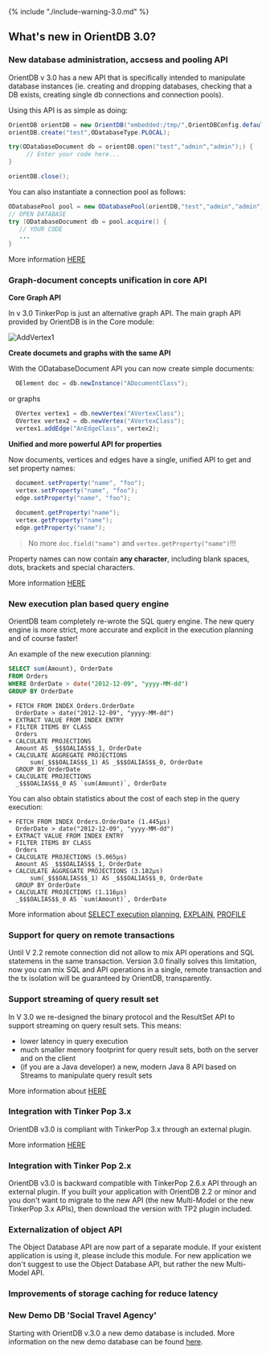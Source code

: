 
{% include "./include-warning-3.0.md" %}

## What's new in OrientDB 3.0?

### New database administration, accsess and pooling API

OrientDB v 3.0 has a new API that is specifically intended to manipulate database instances (ie. creating and dropping databases, checking that a DB exists, creating single db connections and connection pools).

Using this API is as simple as doing:

```java
OrientDB orientDB = new OrientDB("embedded:/tmp/",OrientDBConfig.defaultConfig());
orientDB.create("test",ODatabaseType.PLOCAL);

try(ODatabaseDocument db = orientDB.open("test","admin","admin");) {
     // Enter your code here...
}

orientDB.close();
```

You can also instantiate a connection pool as follows:

```java
ODatabasePool pool = new ODatabasePool(orientDB,"test","admin","admin");
// OPEN DATABASE
try (ODatabaseDocument db = pool.acquire() {
   // YOUR CODE
   ...
}
```

More information [HERE](../../java/Document-API-Database.md)

### Graph-document concepts unification in core API

**Core Graph API**

In v 3.0 TinkerPop is just an alternative graph API. The main graph API provided by OrientDB is in the Core module:

![AddVertex1](../../images/ORecordHierarchy.png)

**Create documets and graphs with the same API**

With the ODatabaseDocument API you can now create simple documents:

```java
  OElement doc = db.newInstance("ADocumentClass");
```

or graphs

```java
  OVertex vertex1 = db.newVertex("AVertexClass");
  OVertex vertex2 = db.newVertex("AVertexClass");  
  vertex1.addEdge("AnEdgeClass", vertex2);
```

**Unified and more powerful API for properties**

Now documents, vertices and edges have a single, unified API to get and set property names:

```java
  document.setProperty("name", "foo");
  vertex.setProperty("name", "foo");
  edge.setProperty("name", "foo");
  
  document.getProperty("name");
  vertex.getProperty("name");
  edge.getProperty("name");
```
  
> No more `doc.field("name")`  and `vertex.getProperty("name")`!!! 

Property names can now contain **any character**, including blank spaces, dots, brackets and special characters.

More information [HERE](../../java/Java-MultiModel-API.md)

### New execution plan based query engine

OrientDB team completely re-wrote the SQL query engine. The new query engine is more strict, more accurate and explicit in the execution planning and of course faster!

An example of the new execution planning:

```sql
SELECT sum(Amount), OrderDate 
FROM Orders 
WHERE OrderDate > date("2012-12-09", "yyyy-MM-dd")
GROUP BY OrderDate
```

```
+ FETCH FROM INDEX Orders.OrderDate
  OrderDate > date("2012-12-09", "yyyy-MM-dd")
+ EXTRACT VALUE FROM INDEX ENTRY
+ FILTER ITEMS BY CLASS 
  Orders
+ CALCULATE PROJECTIONS
  Amount AS _$$$OALIAS$$_1, OrderDate
+ CALCULATE AGGREGATE PROJECTIONS
      sum(_$$$OALIAS$$_1) AS _$$$OALIAS$$_0, OrderDate
  GROUP BY OrderDate
+ CALCULATE PROJECTIONS
  _$$$OALIAS$$_0 AS `sum(Amount)`, OrderDate
```

You can also obtain statistics about the cost of each step in the query execution:

```
+ FETCH FROM INDEX Orders.OrderDate (1.445μs)
  OrderDate > date("2012-12-09", "yyyy-MM-dd")
+ EXTRACT VALUE FROM INDEX ENTRY
+ FILTER ITEMS BY CLASS 
  Orders
+ CALCULATE PROJECTIONS (5.065μs)
  Amount AS _$$$OALIAS$$_1, OrderDate
+ CALCULATE AGGREGATE PROJECTIONS (3.182μs)
      sum(_$$$OALIAS$$_1) AS _$$$OALIAS$$_0, OrderDate
  GROUP BY OrderDate
+ CALCULATE PROJECTIONS (1.116μs)
  _$$$OALIAS$$_0 AS `sum(Amount)`, OrderDate
```

More information about [SELECT execution planning](../../sql/SQL-Select-Execution.md), [EXPLAIN](../../sql/SQL-Explain.md), [PROFILE](../../sql/SQL-Profile.md)




### Support for query on remote transactions

Until V 2.2 remote connection did not allow to mix API operations and SQL statemens in the same transaction.
Version 3.0 finally solves this limitation, now you can mix SQL and API operations in a single, remote transaction and the tx isolation will be guaranteed by OrientDB, transparently.

### Support streaming of query result set

In V 3.0 we re-designed the binary protocol and the ResultSet API to support streaming on query result sets. This means:

- lower latency in query execution
- much smaller memory footprint for query result sets, both on the server and on the client
- (if you are a Java developer) a new, modern Java 8 API based on Streams to manipulate query result sets

More information about [HERE](../../java/Java-Query-API.md)

### Integration with Tinker Pop 3.x

OrientDB v3.0 is compliant with TinkerPop 3.x through an external plugin.

More information [HERE](../../tinkerpop3/OrientDB-TinkerPop3.md)

### Integration with Tinker Pop 2.x

OrientDB v3.0 is backward compatible with TinkerPop 2.6.x API through an external plugin. If you built your application with OrientDB 2.2 or minor and you don't want to migrate to the new API (the new Multi-Model or the new TinkerPop 3.x APIs), then download the version with TP2 plugin included.

### Externalization of object API

The Object Database API are now part of a separate module. If your existent application is using it, please include this module. For new application we don't suggest to use the Object Database API, but rather the new Multi-Model API.

### Improvements of storage caching for reduce latency


### New Demo DB 'Social Travel Agency'

Starting with OrientDB v.3.0 a new demo database is included. More information on the new demo database can be found [here](../../gettingstarted/demodb/README.md).

